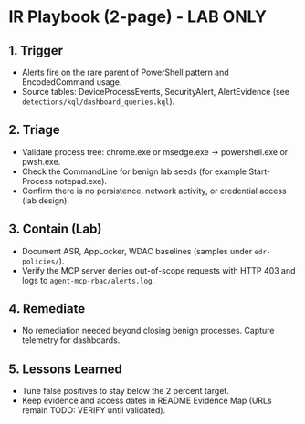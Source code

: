 # IR Playbook (2-page) - LAB ONLY

## 1. Trigger
- Alerts fire on the rare parent of PowerShell pattern and EncodedCommand usage.
- Source tables: DeviceProcessEvents, SecurityAlert, AlertEvidence (see `detections/kql/dashboard_queries.kql`).

## 2. Triage
- Validate process tree: chrome.exe or msedge.exe -> powershell.exe or pwsh.exe.
- Check the CommandLine for benign lab seeds (for example Start-Process notepad.exe).
- Confirm there is no persistence, network activity, or credential access (lab design).

## 3. Contain (Lab)
- Document ASR, AppLocker, WDAC baselines (samples under `edr-policies/`).
- Verify the MCP server denies out-of-scope requests with HTTP 403 and logs to `agent-mcp-rbac/alerts.log`.

## 4. Remediate
- No remediation needed beyond closing benign processes. Capture telemetry for dashboards.

## 5. Lessons Learned
- Tune false positives to stay below the 2 percent target.
- Keep evidence and access dates in README Evidence Map (URLs remain TODO: VERIFY until validated).
